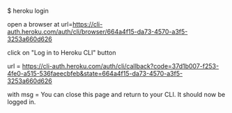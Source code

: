 $ heroku login

open a browser at url=https://cli-auth.heroku.com/auth/cli/browser/664a4f15-da73-4570-a3f5-3253a660d626

click on "Log in to Heroku CLI" button

url = https://cli-auth.heroku.com/auth/cli/callback?code=37d1b007-f253-4fe0-a515-536faeecbfeb&state=664a4f15-da73-4570-a3f5-3253a660d626

with msg = You can close this page and return to your CLI. It should now be logged in.